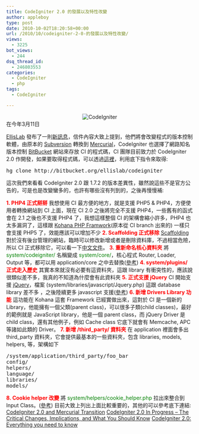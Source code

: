 ```yaml
---
title: CodeIgniter 2.0 的發展以及特性改變
author: appleboy
type: post
date: 2010-10-02T18:20:58+00:00
url: /2010/10/codeigniter-2-0-的發展以及特性改變/
views:
  - 3225
bot_views:
  - 244
dsq_thread_id:
  - 246803553
categories:
  - CodeIgniter
  - php
tags:
  - CodeIgniter

---
```

<div style="margin: 0 auto; text-align:center">
  <img src="https://i1.wp.com/farm5.static.flickr.com/4139/4928689646_4309e16e13_o.png?w=840&#038;ssl=1" alt="CodeIgniter" data-recalc-dims="1" />
</div> 在今年3月11日 

[EllisLab][1] 發布了一則[新訊息][2]，信件內容大致上提到，他們將會改變程式的版本控制軟體，由原本的 [Subversion][3] 轉換到 [Mercurial][4]，CodeIgniter 也選擇了網路知名版本控制 [BitBucket][5] 網站來存放 CI 的程式碼，CI 團隊目前致力於 CodeIgniter 2.0 作開發，如果要取得程式碼，可以透過[這裡][6]，利用底下指令來取得: 

<pre class="brush: bash; title: ; notranslate" title="">hg clone http://bitbucket.org/ellislab/codeigniter</pre> 這次我們來看看 CodeIgniter 2.0 跟 1.7.2 的版本差異性，雖然說這些不是官方公告的，可是也是改變蠻多的，也許有哪些沒有列到的，之後再慢慢補: 

**<span style="color:red">1. PHP4 正式掰掰</span>** 我想使用 CI 最方便的地方，就是支援 PHP5 & PHP4，方便使用者轉換網站到 CI 上面，現在 CI 2.0 之後將完全不支援 PHP4，一些舊有的函式會在 2.1 之後也不支援 PHP4 了，我想這樣整個 CI 的架構會縮小許多，PHP4 也太多漏洞了，這樣跟 [Kohana PHP Framwork][7](原本從 CI branch 出來的) 一樣只會支援 PHP5 了，效能應該可以增加不少 **<span style="color:red">2. Scaffolding 正式移除</span>** [Scaffolding][8] 對於沒有後台管理的網站，臨時可以修改新增或者是刪除資料庫，不過相當危險，所以 CI 正式移除它，可以看一下[中文文件][9]。 **<span style="color:red">3. 重新命名核心資料夾</span>** 將 <span style="color:green">system/codeigniter/</span> 名稱變成 <span style="color:green">system/core/</span>，核心程式 Router, Loader, Output 等，都可以用 application/core 之中去替換([參考][10]) **<span style="color:red">4. system/plugins/ 正式走入歷史</span>** 其實本來就沒有必要有這資料夾，這跟 library 有衝突性的，應該說很類似差不多，我真的不知道為什麼會有此資料夾 **<span style="color:red">5. 正式支援 jQuery</a></span>** CI 開始支援 [jQuery][11]，檔案 (system/libraries/javascript/Jquery.php) 這跟 database library 差不多 ，之後陸續更多 javascript 支援([參考][12]) **<span style="color:red">6. 新增 Drivers Library 功能</span>** 這功能在 Kohana 這套 Framework 已經實做出來，這對於 CI 是一個新的 Library，他能擁有一個父類(parent class)，可以很多子類(child classes)，最好的範例就是 JavaScript library，他是一個 parent class，而 jQuery Driver 是 child class，還有其他例子，例如 Cache class 它底下就會有 Memcache, APC 等諸如此類的 Driver。 **<span style="color:red">7. 新增 /third_party/ 資料夾</span>** 在 application 裡面會多出 third_party 資料夾，它會提供最基本的一些資料夾，包含 libraries, models, helpers, 等，架構如下 

<pre class="brush: bash; title: ; notranslate" title="">/system/application/third_party/foo_bar
config/
helpers/
language/
libraries/
models/</pre>

**<span style="color:red">8. Cookie helper 改變</span>** 將 <span style="color:green">system/helpers/cookie_helper.php</span> 拉出來整合到 Input Class。([參考][13]) 目前大致上列出上面比較重要的，其他的可以參考底下連結: [CodeIgniter 2.0 and Mercurial Transition][14] [CodeIgniter 2.0 In Progress – The Critical Changes, Implications, and What You Should Know][15] [CodeIgniter 2.0: Everything you need to know][16]

 [1]: http://www.ellislab.com/
 [2]: http://codeigniter.com/news/ellislab_moves_to_mercurial_assembla_bitbucket_codeigniter_2.0_baking/
 [3]: http://zh.wikipedia.org/zh-tw/Subversion
 [4]: http://zh.wikipedia.org/zh-tw/Mercurial
 [5]: http://bitbucket.org/
 [6]: http://bitbucket.org/ellislab/codeigniter/
 [7]: http://kohanaframework.org/
 [8]: http://codeigniter.com/user_guide/general/scaffolding.html
 [9]: http://www.codeigniter.org.tw/user_guide/general/scaffolding.html
 [10]: http://bitbucket.org/ellislab/codeigniter/src/tip/system/core/
 [11]: http://jquery.com/
 [12]: http://bitbucket.org/ellislab/codeigniter/src/tip/system/libraries/Javascript.php
 [13]: http://bitbucket.org/ellislab/codeigniter/src/tip/system/helpers/cookie_helper.php
 [14]: http://www.michaelwales.com/2010/03/codeigniter-2-0-and-mercurial-transition/
 [15]: http://www.haughin.com/2010/03/11/codeigniter-2-critical-changes-implications/
 [16]: http://philsturgeon.co.uk/news/2010/03/codeigniter-2